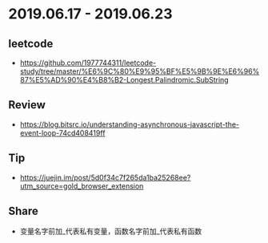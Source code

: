 # 2019.06.17 - 2019.06.23

## leetcode
* https://github.com/1977744311/leetcode-study/tree/master/%E6%9C%80%E9%95%BF%E5%9B%9E%E6%96%87%E5%AD%90%E4%B8%B2-Longest.Palindromic.SubString

## Review
* https://blog.bitsrc.io/understanding-asynchronous-javascript-the-event-loop-74cd408419ff

## Tip
* https://juejin.im/post/5d0f34c7f265da1ba25268ee?utm_source=gold_browser_extension

## Share
* 变量名字前加_代表私有变量，函数名字前加_代表私有函数
